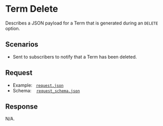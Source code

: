 # Term Delete

Describes a JSON payload for a Term that is generated during an `DELETE` option.

## Scenarios

- Sent to subscribers to notify that a Term has been deleted.

## Request

- Example:&nbsp;&nbsp;&nbsp;[`request.json`](request.json)
- Schema:&nbsp;&nbsp;&nbsp;&nbsp;[`request_schema.json`](request_schema.json)

## Response

N/A.
